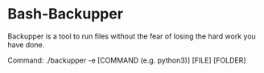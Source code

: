 
# Bash-Backupper

Backupper is a tool to run files without the fear of losing the hard work you have done.

Command:
./backupper -e [COMMAND (e.g. python3)] [FILE] [FOLDER]
